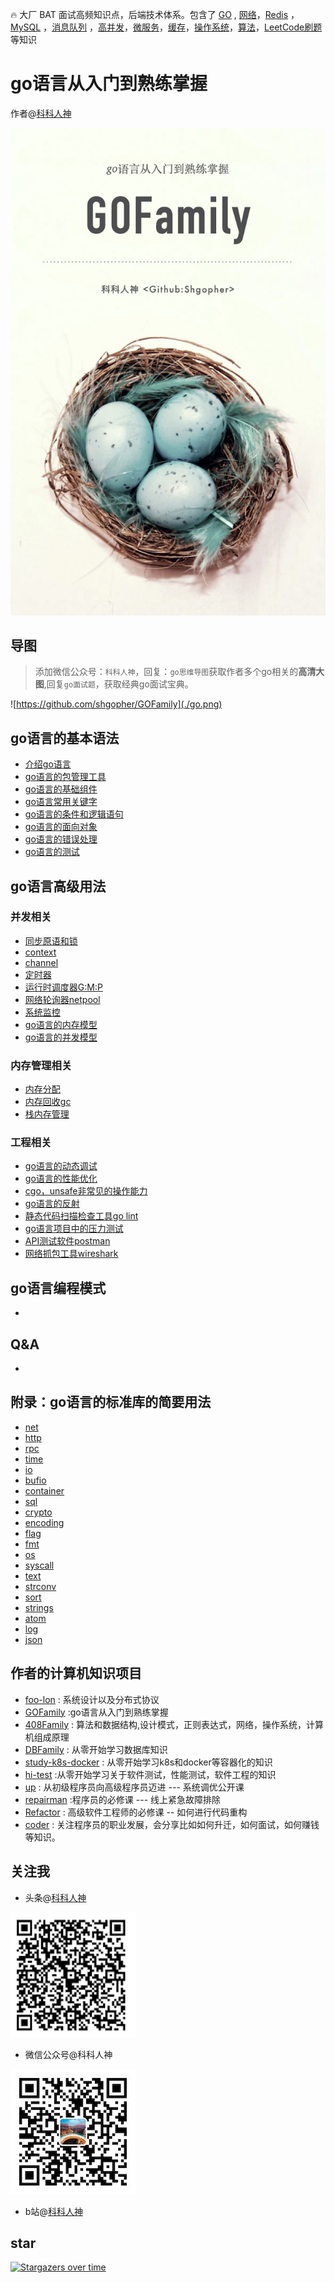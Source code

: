 🔥 大厂 BAT 面试高频知识点，后端技术体系。包含了 [GO](#go语言的基本语法) , [网络](#作者的计算机知识项目)，[Redis](#作者的计算机知识项目) ，[MySQL](#作者的计算机知识项目) ，[消息队列](#作者的计算机知识项目) ，[高并发](#作者的计算机知识项目)，[微服务](#作者的计算机知识项目)，[缓存](#作者的计算机知识项目)，[操作系统](#作者的计算机知识项目)，[算法](#作者的计算机知识项目)，[LeetCode刷题](#作者的计算机知识项目) 等知识

# go语言从入门到熟练掌握

作者@[科科人神](https://github.com/shgopher/shgopher)

![p](./gofamily.jpg)

## 导图
> 添加微信公众号：`科科人神`，回复：`go思维导图`获取作者多个go相关的**高清大图**,回复`go面试题`，获取经典go面试宝典。

![https://github.com/shgopher/GOFamily](./go.png)


## go语言的基本语法

- [介绍go语言](./1/description-go.md)
- [go语言的包管理工具](./1/gomod.md)
- [go语言的基础组件](./1/int.md)
- [go语言常用关键字](./1/for.md)
- [go语言的条件和逻辑语句](./1/if.md)
- [go语言的面向对象](./1/oop.md)
- [go语言的错误处理](./1/error.md)
- [go语言的测试](./1/testing.md)
## go语言高级用法
### 并发相关
- [同步原语和锁](./2/mutex.md)
- [context](./2/context.md)
- [channel](./2/channel.md)
- [定时器](./2/timer.md)
- [运行时调度器G:M:P](./2/gmp.md)      
- [网络轮询器netpool](./2/netpool.md)
- [系统监控](./2/system-control.md)
- [go语言的内存模型](./2/happens-before.md)
- [go语言的并发模型](./2/csp.md)
### 内存管理相关
- [内存分配](./2/tcmolloc.md)
- [内存回收gc](./2/gc.md)  
- [栈内存管理](./2/stack-mem.md)
### 工程相关
- [go语言的动态调试](./2/d-debug.md)
- [go语言的性能优化](./2/better.md)
- [cgo，unsafe非常见的操作能力](./2/cgo.md)
- [go语言的反射](./2/reflect.md)
- [静态代码扫描检查工具go lint](./2/golint.md)
- [go语言项目中的压力测试](./2/hey.md)
- [API测试软件postman](./2/postman.md)
- [网络抓包工具wireshark](./2/wireshark.md)
## go语言编程模式
- 
## Q&A
- 
## 附录：go语言的标准库的简要用法
- [net](./5/net.md)
- [http](./5/http.md)
- [rpc](./5/rpc.md)
- [time](./5/time.md)
- [io](./5/io.md)
- [bufio](./5/bufio.md)
- [container](./5/container.md)
- [sql](./5/sql.md)
- [crypto](./5/crypto.md)
- [encoding](./5/encoding.md)
- [flag](./5/flag.md)
- [fmt](./5/fmt.md)
- [os](./5/os.md)
- [syscall](./5/syscall.md)
- [text](./5/text.md)
- [strconv](./5/strconv.md)
- [sort](./5/sort.md)
- [strings](./5/strings.md)
- [atom](./5/atom.md)
- [log](./5/log.md)
- [json](./5/json.md)
## 作者的计算机知识项目
- [foo-lon](https://github.com/shgopher/foo-lon) : 系统设计以及分布式协议
- [GOFamily](https://github.com/shgopher/GOFamily) :go语言从入门到熟练掌握 
- [408Family](https://github.com/shgopher/408Family) : 算法和数据结构,设计模式，正则表达式，网络，操作系统，计算机组成原理
- [DBFamily](https://github.com/shgopher/DBFamily) : 从零开始学习数据库知识
- [study-k8s-docker](https://github.com/shgopher/study-k8s-docker) : 从零开始学习k8s和docker等容器化的知识
- [hi-test](https://github.com/shgopher/hi-test) :从零开始学习关于软件测试，性能测试，软件工程的知识
- [up](https://github.com/shgopher/up) : 从初级程序员向高级程序员迈进 --- 系统调优公开课
- [repairman](https://github.com/shgopher/repairman) :程序员的必修课 --- 线上紧急故障排除
- [Refactor](https://github.com/shgopher/refactor) : 高级软件工程师的必修课 -- 如何进行代码重构
- [coder](https://github.com/shgopher/coder) : 关注程序员的职业发展，会分享比如如何升迁，如何面试，如何赚钱等知识。

    
## 关注我

- 头条@[科科人神](https://www.toutiao.com/c/user/token/MS4wLjABAAAAIGeO1-kCUelF-G8GW3AvJlrEL7tiO24WHJmnX4nV1bs/)

![p](./toutiao.png)

- 微信公众号@科科人神

![p](./wechat.jpg)

- b站@[科科人神](https://space.bilibili.com/478621088)

## star

[![Stargazers over time](https://starchart.cc/shgopher/GOFamily.svg)](https://starchart.cc/shgopher/GOFamily)